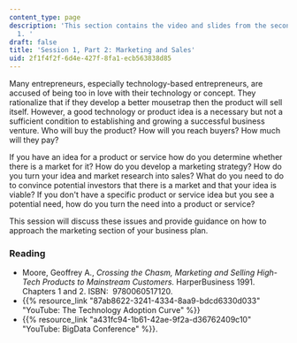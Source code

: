 ```yaml
---
content_type: page
description: 'This section contains the video and slides from the second half of Session
  1. '
draft: false
title: 'Session 1, Part 2: Marketing and Sales'
uid: 2f1f4f2f-6d4e-427f-8fa1-ecb563838d85
---
```

Many entrepreneurs, especially technology-based entrepreneurs, are accused of being too in love with their technology or concept. They rationalize that if they develop a better mousetrap then the product will sell itself. However, a good technology or product idea is a necessary but not a sufficient condition to establishing and growing a successful business venture. Who will buy the product? How will you reach buyers? How much will they pay?

If you have an idea for a product or service how do you determine whether there is a market for it? How do you develop a marketing strategy? How do you turn your idea and market research into sales? What do you need to do to convince potential investors that there is a market and that your idea is viable? If you don't have a specific product or service idea but you see a potential need, how do you turn the need into a product or service?

This session will discuss these issues and provide guidance on how to approach the marketing section of your business plan.

### Reading

- Moore, Geoffrey A., *Crossing the Chasm, Marketing and Selling High-Tech Products to Mainstream Customers.* HarperBusiness 1991. Chapters 1 and 2. ISBN: ‎ 9780060517120. 
- {{% resource_link "87ab8622-3241-4334-8aa9-bdcd6330d033" "YouTube: The Technology Adoption Curve" %}} 
- {{% resource_link "a431fc94-1b61-42ae-9f2a-d36762409c10" "YouTube: BigData Conference" %}}.